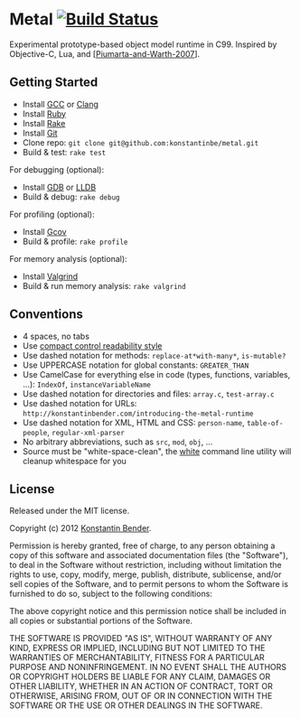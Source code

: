 # Metal [![Build Status](https://travis-ci.org/konstantinbe/metal.png)](https://travis-ci.org/konstantinbe/metal)

Experimental prototype-based object model runtime in C99. Inspired by
Objective-C, Lua, and \[[Piumarta-and-Warth-2007](http://piumarta.com/software/cola/objmodel2.pdf)\].

## Getting Started

* Install [GCC](http://gcc.gnu.org) or [Clang](http://clang.llvm.org)
* Install [Ruby](http://www.ruby-lang.org/)
* Install [Rake](http://rake.rubyforge.org)
* Install [Git](http://git-scm.com)
* Clone repo: `git clone git@github.com:konstantinbe/metal.git`
* Build & test: `rake test`

For debugging (optional):

* Install [GDB](http://www.gnu.org/software/gdb/) or [LLDB](http://lldb.llvm.org)
* Build & debug: `rake debug`

For profiling (optional):

* Install [Gcov](http://gcc.gnu.org/onlinedocs/gcc/Gcov.html)
* Build & profile: `rake profile`

For memory analysis (optional):

* Install [Valgrind](http://valgrind.org)
* Build & run memory analysis: `rake valgrind`

## Conventions

* 4 spaces, no tabs
* Use [compact control readability style](http://en.wikipedia.org/wiki/Indent_style#Compact_control_readability_style)
* Use dashed notation for methods:
  `replace-at*with-many*`, `is-mutable?`
* Use UPPERCASE notation for global constants:
  `GREATER_THAN`
* Use CamelCase for everything else in code (types, functions, variables, ...):
  `IndexOf`, `instanceVariableName`
* Use dashed notation for directories and files:
  `array.c`, `test-array.c`
* Use dashed notation for URLs:
  `http://konstantinbender.com/introducing-the-metal-runtime`
* Use dashed notation for XML, HTML and CSS: `person-name`, `table-of-people`,
  `regular-xml-parser`
* No arbitrary abbreviations, such as `src`, `mod`, `obj`, ...
* Source must be "white-space-clean", the [white](https://github.com/konstantinbe/white)
  command line utility will cleanup whitespace for you

## License

Released under the MIT license.

Copyright (c) 2012 [Konstantin Bender](http://konstantinbender.com).

Permission is hereby granted, free of charge, to any person obtaining a copy
of this software and associated documentation files (the "Software"), to deal
in the Software without restriction, including without limitation the rights
to use, copy, modify, merge, publish, distribute, sublicense, and/or sell
copies of the Software, and to permit persons to whom the Software is
furnished to do so, subject to the following conditions:

The above copyright notice and this permission notice shall be included in
all copies or substantial portions of the Software.

THE SOFTWARE IS PROVIDED "AS IS", WITHOUT WARRANTY OF ANY KIND, EXPRESS OR
IMPLIED, INCLUDING BUT NOT LIMITED TO THE WARRANTIES OF MERCHANTABILITY,
FITNESS FOR A PARTICULAR PURPOSE AND NONINFRINGEMENT. IN NO EVENT SHALL THE
AUTHORS OR COPYRIGHT HOLDERS BE LIABLE FOR ANY CLAIM, DAMAGES OR OTHER
LIABILITY, WHETHER IN AN ACTION OF CONTRACT, TORT OR OTHERWISE, ARISING FROM,
OUT OF OR IN CONNECTION WITH THE SOFTWARE OR THE USE OR OTHER DEALINGS IN
THE SOFTWARE.
